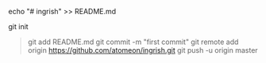 echo "# ingrish" >> README.md

git init
> git add README.md
> git commit -m "first commit"
> git remote add origin https://github.com/atomeon/ingrish.git
> git push -u origin master
